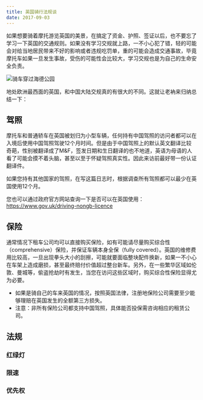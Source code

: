 ```yaml
---
title: 英国骑行法规谈
date: 2017-09-03
---
```


如果想要骑着摩托游览英国的美景，在搞定了资金、护照、签证以后，也不要忘了学习一下英国的交通规则。如果没有学习交规就上路，一不小心犯了错，轻的可能会对给当地居民带来不好的影响或者违规吃罚单，重的可能会造成交通事故，毕竟摩托车如果一旦发生事故，受伤的可能性会比较大，学习交规也是为自己的生命安全负责。

![骑车穿过海德公园](/resources/hyde-park/ride-thru-hyde-park.gif)

地处欧洲最西面的英国，和中国大陆交规真的有很大的不同。这就让老衲来归纳总结一下：

## 驾照

摩托车和普通轿车在英国被划归为小型车辆，任何持有中国驾照的访问者都可以在入境后使用中国驾照驾驶12个月时间。但是由于中国驾照上的默认英文翻译比较奇葩，性别被翻译成了M&amp;F，签发日期和生日翻译的也不地道，英语为母语的人看了可能会摸不着头脑，甚至以至于怀疑驾照真实性。因此来访前最好带一份认证翻译件。

如果您持有其他国家的驾照，在写这篇日志时，根据调查所有驾照都可以最少在英国使用12个月。

您也可以通过政府官方网站查询一下是否可以在英国使用：https://www.gov.uk/driving-nongb-licence

## 保险

通常情况下租车公司均可以直接购买保险，如有可能请尽量购买综合性（comprehensive）保险，并保证车辆本身全保（fully covered）。英国的维修费用比较高，一旦出现拳头大小的刮擦，可能就要面临整块配件换新，如果一不小心在车架上造成磨损，甚至最终赔付价值超过整台新车。另外，在一些繁华区域如伦敦、曼城等，偷盗抢劫时有发生，当您在访问这些区域时，购买综合性保险显得尤为必要。

* 如果是骑自己的车来英国的情况，按照英国法律，注册地保险公司需要至少能够理赔在英国发生的全额第三方损失。
* 注意：非所有保险公司都支持中国驾照，具体能否投保需咨询相应的租赁公司。

## 法规

### 红绿灯

### 限速

### 优先权